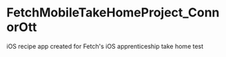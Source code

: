 # FetchMobileTakeHomeProject_ConnorOtt
iOS recipe app created for Fetch's iOS apprenticeship take home test
